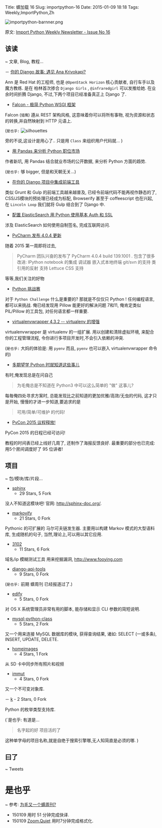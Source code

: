 Title: 蠎加载 16
Slug: importpython-16
Date: 2015-01-09 18:18
Tags: Weekly,ImportPython,Zh 

![importpython-barnner.png](http://zoomq.qiniudn.com/ZQCollection/snap/importpython-barnner.png?imageView2/2/h/80)


原文: [Import Python Weekly Newsletter - Issue No 16](http://importpython.com/newsletter/no/16/)


## 该读
~ 文章, Blog, 教程...

－ [你的 Django 故事: 遇见 Ana Krivokapi?](http://blog.djangogirls.org/post/106894578478)

Ann 是 Red Hat 的工程师,
也是 `@OpenStack Horizon` 核心贡献者,
自行车手以及魔方教练.
是在 柏林首次掺合 `Django Girls` ,
`@infraredgirl` 可以发推给她.
在业余时间折腾 Django,
不过,下两个项目已经准备真正上 Django 了.


- [Falcon - 极简 Python WSGI 框架](http://falconframework.org/)

Falcon (`猎鹰`) 遵从 REST 架构风格,
这意味着你可以将所有事物,
视为资源和状态的转换,并自然映射到 HTTP 元语上.

(`是也乎:`
![silhouettes](file:///Users/zoomq/mnt/%E5%BF%AB%E7%9B%98/zScrapBook/zqPythonic/data/20140105010924/flight-silhouettes.gif)

旁的不说,这设计是用心了..
只是用 `Class` 来组织用户代码就...
)



- [用 Pandas 来分析 Python 职位市场](http://pawelmhm.github.io/python/pandas/2015/01/01/python-job-analytics.html)

作者新坑,
用 Pandas 结合就业市场的公开数据,
来分析 Python 方面的趋势.

(`是也乎:`
够 bigger,
但是和天朝无关...)

- [在你的 Django 项目中集成前端工具](http://feedproxy.google.com/~r/LincolnLoop/~3/xFT-Rzte1NU/)

类似  Grunt 和 Gulp
的前端工具越来越普及,
已经令前端代码不能再视作静态的了,
CSS/JS模块的预处理已经成为标配,
Browserify 甚至于 coffeescript 也在兴起,
在 `Lincoln Loop`
我们就将 Gulp 结合到了 Django 中.

- [配置 ElasticSearch 用 Python 使用基本 Auth 和 SSL ](http://charlesleifer.com/blog/setting-up-elasticsearch-with-basic-auth-and-ssl-for-use-with-python/)

涉及 ElasticSearch 
如何使用自制签名,
完成互联网访问.

- [PyCharm 发布 4.0.4 更新](http://feedproxy.google.com/~r/Pycharm/~3/e73S5go3PNg/)

随着 2015 第一周即将过去,
> PyCharm 团队兴奋的发布了
> PyCharm 4.0.4 build 139.1001 .
> 包含了很多改进:
> IPython notebook 的集成
> 调试器
> 嵌入式本地终端
> git/svn 的支持
> 类引用的反射
> 支持 Lettuce
> CSS 支持

等等,我们关注的好物

- [Python 挑战赛](http://slott-softwarearchitect.blogspot.com/2015/01/the-python-challenge.html)

对于 `Python Challenge` 什么是重要的?
那就是不仅仅只 Python !
任何编程语言,都可以来挑战.
俺已经发现用 Pillow 能更好的解决问题 7和11,
俺肯定类似 PIL/Pillow 的工具包, 对任何语言都一样重要.

- [virtualenvwrapper 4.3.2 -- virtualenv 的增强](http://feeds.doughellmann.com/~r/DougHellmann/~3/XjEQZFVLnHg/virtualenvwrapper-4-3-2-enhancements-to-virtualenv.html)

virtualenvwrapper 是 virtualenv 的一组扩展.
用以创建和清除虚拟环境,
来配合你的工程管理流程,
令你进行多项目开发时,不会引入依赖的冲突.

(`是也乎:`
大妈的体验是: 用 `pyenv`
而且, `pyenv` 也可以嵌入 virtualenvwrapper 命令的)

- [多期望学 Python 时就知道这些事儿](http://bugra.github.io/work/notes/2015-01-03/i-wish-i-knew-these-things-when-i-first-learned-python/)

有时,俺发现总是在问自己

> 为毛俺总是不知道在 Python3 中可以这么简单的 "做" 这事儿?

每毎俺四处寻求方案时,
总能发现比之前知道的更加优雅/高效/无虫的代码,
这才只是开始,
慢慢的才进一步知道,要追求的是

> 可用/简单/可维护 的代码!

- [PyCon 2015 议程释放!](http://pycon.blogspot.com/2015/01/pycon-2015-schedule-announced.html)

PyCon 2015 的日程已经可访问!

教程的时间表已经上线好几周了,
还制作了海报反馈良好.
最重要的部分也已完成:
用5个房间调度好了 95 位讲者!

## 项目
~ 包/模块/库/片段...


- [sphinx](https://github.com/sphinx-doc/sphinx)
    - 29 Stars, 5 Fork

没人不知道这模块吧!
官网: http://sphinx-doc.org/.

- [markovify](https://github.com/jsvine/markovify)
    - 21 Stars, 0 Fork

Pythonic 的可扩展的 马尔可夫链发生器.
主要用以构建 Markov 模式的大型语料库,
生成随机的句子,
当然,理论上,可以用以其它应用.

- [3102](https://github.com/fooying/3102)
    - 11 Stars, 6 Fork

域名/ip 
模糊测试工具
用来挖掘漏洞, http://www.fooying.com

- [django-api-tools](https://github.com/szpytfire/django-api-tools)
    - 9 Stars, 0 Fork

(`是也乎:`
前期 蠎周刊 已经报道过了.)


- [edify](https://github.com/chilcote/edify) 
    - 5 Stars, 0 Fork

对 OS X 系统管理员非常有用的脚本,
能存储和显示 CLI 参数的简短说明.

- [mysql-python-class](https://github.com/nestordeharo/mysql-python-class)
    - 5 Stars, 2 Fork

又一个用来连接 MySQL 数据库的模块,
获得查询结果,
诸如: SELECT (一或多条), INSERT, UPDATE, DELETE.

- [homeimages](https://github.com/rmuslimov/homeimages)
    - 4 Stars, 1 Fork

从 SD 卡中同步所有照片和视频

- [immut](https://github.com/jcomo/immut) 
    - 4 Stars, 0 Fork

又一个不可变对象库.

－ [k](https://github.com/bfontaine/k) 
    - 2 Stars, 0 Fork

Python 的枚举类型支持库.

(`是也乎: 
有道是...

> 名字起的好
> 项目活的了

这种单字母的项目名称,就是自绝于搜索引擎哪,无人知简直是必须的哪.
)

## 曰了
~ Tweets


# 是也乎
~ 参考: [为毛又一个蠎周刊?](importpython-why)


- 150109 用时 51 分钟完成快译.
- 150109 [Zoom.Quiet](http://zoomquiet.io) 用时7分钟完成格式化.
